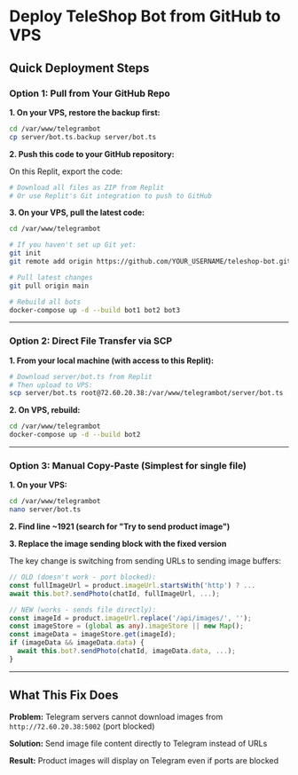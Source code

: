# Deploy TeleShop Bot from GitHub to VPS

## Quick Deployment Steps

### Option 1: Pull from Your GitHub Repo

**1. On your VPS, restore the backup first:**
```bash
cd /var/www/telegrambot
cp server/bot.ts.backup server/bot.ts
```

**2. Push this code to your GitHub repository:**

On this Replit, export the code:
```bash
# Download all files as ZIP from Replit
# Or use Replit's Git integration to push to GitHub
```

**3. On your VPS, pull the latest code:**
```bash
cd /var/www/telegrambot

# If you haven't set up Git yet:
git init
git remote add origin https://github.com/YOUR_USERNAME/teleshop-bot.git

# Pull latest changes
git pull origin main

# Rebuild all bots
docker-compose up -d --build bot1 bot2 bot3
```

---

### Option 2: Direct File Transfer via SCP

**1. From your local machine (with access to this Replit):**
```bash
# Download server/bot.ts from Replit
# Then upload to VPS:
scp server/bot.ts root@72.60.20.38:/var/www/telegrambot/server/bot.ts
```

**2. On VPS, rebuild:**
```bash
cd /var/www/telegrambot
docker-compose up -d --build bot2
```

---

### Option 3: Manual Copy-Paste (Simplest for single file)

**1. On your VPS:**
```bash
cd /var/www/telegrambot
nano server/bot.ts
```

**2. Find line ~1921 (search for "Try to send product image")**

**3. Replace the image sending block with the fixed version**

The key change is switching from sending URLs to sending image buffers:

```typescript
// OLD (doesn't work - port blocked):
const fullImageUrl = product.imageUrl.startsWith('http') ? ...
await this.bot?.sendPhoto(chatId, fullImageUrl, ...);

// NEW (works - sends file directly):
const imageId = product.imageUrl.replace('/api/images/', '');
const imageStore = (global as any).imageStore || new Map();
const imageData = imageStore.get(imageId);
if (imageData && imageData.data) {
  await this.bot?.sendPhoto(chatId, imageData.data, ...);
}
```

---

## What This Fix Does

**Problem:** Telegram servers cannot download images from `http://72.60.20.38:5002` (port blocked)

**Solution:** Send image file content directly to Telegram instead of URLs

**Result:** Product images will display on Telegram even if ports are blocked
